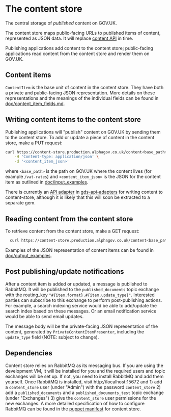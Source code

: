 # The content store

The central storage of *published* content on GOV.UK.

The content store maps public-facing URLs to published items of content, represented
as JSON data. It will replace [content API](https://github.com/alphagov/govuk_content_api)
in time.

Publishing applications add content to the content store; public-facing
applications read content from the content store and render them on GOV.UK.

## Content items

`ContentItem` is the base unit of content in the content store. They have both a
private and public-facing JSON representation. More details on these
representations and the meanings of the individual fields can be found in
[doc/content_item_fields.md](doc/content_item_fields.md).

## Writing content items to the content store

Publishing applications will "publish" content on GOV.UK by sending them to
the content store. To add or update a piece of content in the content store, make a PUT
request:

``` sh
curl https://content-store.production.alphagov.co.uk/content<base_path> -X PUT \
    -H 'Content-type: application/json' \
    -d '<content_item_json>'
```

where `<base_path>` is the path on GOV.UK where the content lives (for example
`/vat-rates`) and `<content_item_json>` is the JSON for the content item as
outlined in [doc/input_examples](doc/input_examples).

There is currently an [API adapter](https://github.com/alphagov/gds-api-adapters/blob/master/lib/gds_api/publishing_api.rb)
in [gds-api-adapters](https://github.com/alphagov/gds-api-adapters) for writing
content to content-store, although it is likely that this will soon be extracted
to a separate gem.

## Reading content from the content store

To retrieve content from the content store, make a GET request:

``` sh
  curl https://content-store.production.alphagov.co.uk/content<base_path>
```

Examples of the JSON representation of content items can be found in [doc/output_examples](doc/output_examples).

## Post publishing/update notifications

After a content item is added or updated, a message is published to RabbitMQ.
It will be published to the `published_documents` topic exchange with the
routing_key `"#{item.format}.#{item.update_type}"`. Interested parties can
subscribe to this exchange to perform post-publishing actions. For example, a
search indexing service would be able to add/update the search index based on
these messages. Or an email notification service would be able to send email
updates.

The message body will be the private-facing JSON representation of the content,
generated by `PrivateContentItemPresenter`, including the `update_type` field
(NOTE: subject to change).

## Dependencies

Content store relies on RabbitMQ as its messaging bus. If you are using the
development VM, it will be installed for you and the required users and topic
exchanges will be set up. If not, you need to install RabbitMQ and add them
yourself. Once RabbitMQ is installed, visit http://localhost:15672 and 1) add a
`content_store` user (under "Admin") with the password `content_store` 2) add a
`published_documents` and a `published_documents_test` topic exchange (under
"Exchanges") 3) give the `content_store` user permissions for the new exchanges.
A more detailed specification of how to configure RabbitMQ can be found in the
[puppet manifest](https://github.gds/gds/puppet/blob/master/modules/govuk/manifests/apps/content_store/rabbitmq.pp)
for content store.
